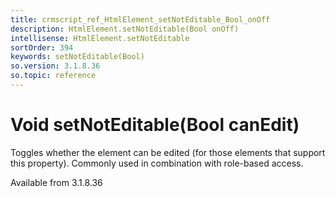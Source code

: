 ```yaml
---
title: crmscript_ref_HtmlElement_setNotEditable_Bool_onOff
description: HtmlElement.setNotEditable(Bool onOff)
intellisense: HtmlElement.setNotEditable
sortOrder: 394
keywords: setNotEditable(Bool)
so.version: 3.1.8.36
so.topic: reference
---
```


# Void setNotEditable(Bool canEdit)

Toggles whether the element can be edited (for those elements that support this property). Commonly used in combination with role-based access.

Available from 3.1.8.36
